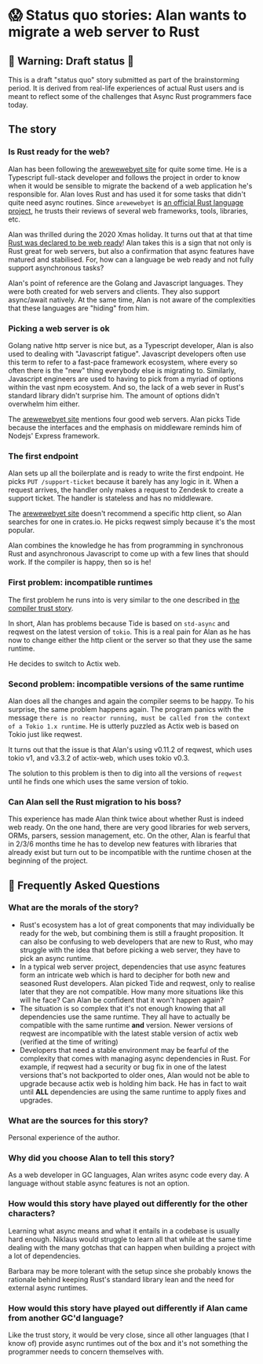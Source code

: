 # 😱 Status quo stories: Alan wants to migrate a web server to Rust


## 🚧 Warning: Draft status 🚧

This is a draft "status quo" story submitted as part of the brainstorming period. It is derived from real-life experiences of actual Rust users and is meant to reflect some of the challenges that Async Rust programmers face today. 

## The story

### Is Rust ready for the web?

Alan has been following the [arewewebyet site](https://www.arewewebyet.org/) for quite some time. He is a Typescript full-stack developer and follows the project in order to know when it would be sensible to migrate the backend of a web application he's responsible for. Alan loves Rust and has used it for some tasks that didn't quite need async routines. Since `arewewebyet` is [an official Rust language project](https://github.com/rust-lang/arewewebyet), he trusts their reviews of several web frameworks, tools, libraries, etc.

Alan was thrilled during the 2020 Xmas holiday. It turns out that at that time [Rust was declared to be web ready](https://github.com/rust-lang/arewewebyet/pull/309)! Alan takes this is a sign that not only is Rust great for web servers, but also a confirmation that async features have matured and stabilised. For, how can a language be web ready and not fully support asynchronous tasks? 

Alan's point of reference are the Golang and Javascript languages. They were both created for web servers and clients. They also support async/await natively. At the same time, Alan is not aware of the complexities that these languages are "hiding" from him.


### Picking a web server is ok
Golang native http server is nice but, as a Typescript developer, Alan is also used to dealing with "Javascript fatigue". Javascript developers often use this term to refer to a fast-pace framework ecosystem, where every so often there is the "new" thing everybody else is migrating to. Similarly, Javascript engineers are used to having to pick from a myriad of options within the vast npm ecosystem. And so, the lack of a web sever in Rust's standard library didn't surprise him. The amount of options didn't overwhelm him either. 

The [arewewebyet site](https://www.arewewebyet.org/) mentions four good web servers. Alan picks Tide because the interfaces and the emphasis on middleware reminds him of Nodejs' Express framework.


### The first endpoint
Alan sets up all the boilerplate and is ready to write the first endpoint. He picks `PUT /support-ticket` because it barely has any logic in it. When a request arrives, the handler only makes a request to Zendesk to create a support ticket. The handler is stateless and has no middleware.

The [arewewebyet site](https://www.arewewebyet.org/) doesn't recommend a specific http client, so Alan searches for one in crates.io. He picks reqwest simply because it's the most popular.

Alan combines the knowledge he has from programming in synchronous Rust and asynchronous Javascript to come up with a few lines that should work. If the compiler is happy, then so is he!

### First problem: incompatible runtimes

The first problem he runs into is very similar to the one described in [the compiler trust story](https://github.com/rust-lang/wg-async-foundations/blob/master/src/vision/status_quo/alan_started_trusting_the_rust_compiler_but_then_async.md#fractured-futures-fractured-trust).

In short, Alan has problems because Tide is based on `std-async` and reqwest on the latest version of `tokio`. This is a real pain for Alan as he has now to change either the http client or the server so that they use the same runtime.

He decides to switch to Actix web.

### Second problem: incompatible versions of the same runtime

Alan does all the changes and again the compiler seems to be happy. To his surprise, the same problem happens again. The program panics with the message `there is no reactor running, must be called from the context of a Tokio 1.x runtime`. He is utterly puzzled as Actix web is based on Tokio just like reqwest.

It turns out that the issue is that Alan's using v0.11.2 of reqwest, which uses tokio v1, and v3.3.2 of actix-web, which uses tokio v0.3.

The solution to this problem is then to dig into all the versions of `reqwest` until he finds one which uses the same version of tokio.

### Can Alan sell the Rust migration to his boss?

This experience has made Alan think twice about whether Rust is indeed web ready. On the one hand, there are very good libraries for web servers, ORMs, parsers, session management, etc. On the other, Alan is fearful that in 2/3/6 months time he has to develop new features with libraries that already exist but turn out to be incompatible with the runtime chosen at the beginning of the project.

## 🤔 Frequently Asked Questions

### **What are the morals of the story?**
* Rust's ecosystem has a lot of great components that may individually be ready for the web, but combining them is still a fraught proposition. It can also be confusing to web developers that are new to Rust, who may struggle with the idea that before picking a web server, they have to pick an async runtime.
* In a typical web server project, dependencies that use async features form an intricate web which is hard to decipher for both new and seasoned Rust developers. Alan picked Tide and reqwest, only to realise later that they are not compatible. How many more situations like this will he face? Can Alan be confident that it won't happen again?
* The situation is so complex that it's not enough knowing that all dependencies use the same runtime. They all have to actually be compatible with the same runtime **and** version. Newer versions of reqwest are incompatible with the latest stable version of actix web (verified at the time of writing)
* Developers that need a stable environment may be fearful of the complexity that comes with managing async dependencies in Rust. For example, if reqwest had a security or bug fix in one of the latest versions that's not backported to older ones, Alan would not be able to upgrade because actix web is holding him back. He has in fact to wait until **ALL** dependencies are using the same runtime to apply fixes and upgrades.

### **What are the sources for this story?**
Personal experience of the author.

### **Why did you choose Alan to tell this story?**
As a web developer in GC languages, Alan writes async code every day. A language without stable async features is not an option.

### **How would this story have played out differently for the other characters?**
Learning what async means and what it entails in a codebase is usually hard enough. Niklaus would struggle to learn all that while at the same time dealing with the many gotchas that can happen when building a project with a lot of dependencies.

Barbara may be more tolerant with the setup since she probably knows the rationale behind keeping Rust's standard library lean and the need for external async runtimes.

### **How would this story have played out differently if Alan came from another GC'd language?**
Like the trust story, it would be very close, since all other languages (that I know of) provide async runtimes out of the box and it's not something the programmer needs to concern themselves with.
